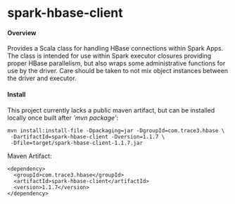 spark-hbase-client
==================


#### Overview

  Provides a Scala class for handling HBase connections within Spark Apps.
The class is intended for use within Spark executor closures providing proper
HBase parallelism, but also wraps some administrative functions for use by the
driver. Care should be taken to not mix object instances between the driver
and executor.


#### Install

  This project currently lacks a public maven artifact, but can be
installed locally once built after *'mvn package'*:

```
mvn install:install-file -Dpackaging=jar -DgroupId=com.trace3.hbase \
 -DartifactId=spark-hbase-client -Dversion=1.1.7 \
 -Dfile=target/spark-hbase-client-1.1.7.jar
```

Maven Artifact:
```
<dependency>
  <groupId>com.trace3.hbase</groupId>
  <artifactId>spark-hbase-client</artifactId>
  <version>1.1.7</version>
</dependency>
```
